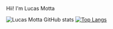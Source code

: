 Hii! I'm Lucas Motta

![Lucas Motta GitHub stats](https://github-readme-stats.vercel.app/api?username=lucassmtt&show_icons=true&theme=radical)
[![Top Langs](https://github-readme-stats.vercel.app/api/top-langs/?username=lucassmtt&layout=compact)](https://github.com/anuraghazra/github-readme-stats)
